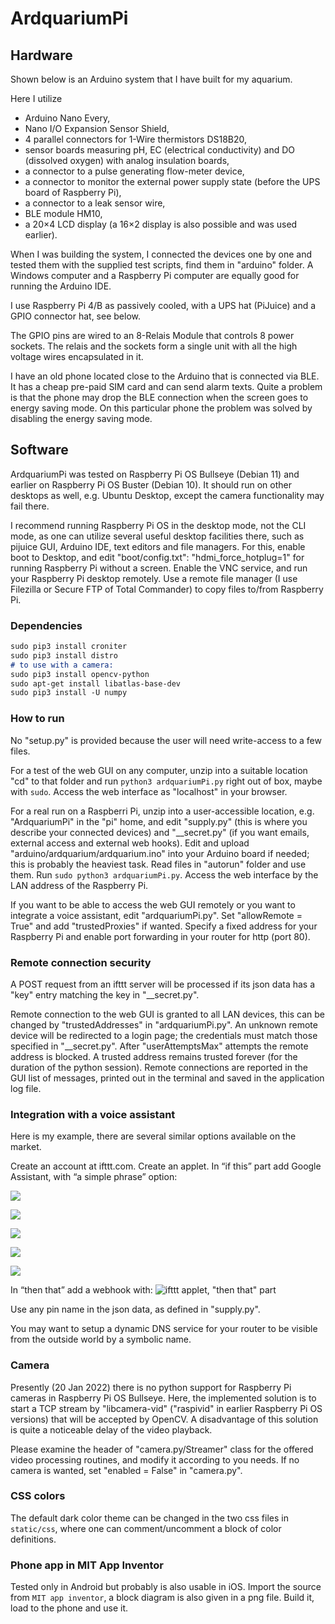 # ArdquariumPi

## Hardware

Shown below is an Arduino system that I have built for my aquarium. 

Here I utilize
- Arduino Nano Every,
- Nano I/O Expansion Sensor Shield,
- 4 parallel connectors for 1-Wire thermistors DS18B20,
- sensor boards measuring pH, EC (electrical conductivity) and DO (dissolved
  oxygen) with analog insulation boards,
- a connector to a pulse generating flow-meter device,
- a connector to monitor the external power supply state (before the UPS board
  of Raspberry Pi),
- a connector to a leak sensor wire,
- BLE module HM10,
- a 20×4 LCD display (a 16×2 display is also possible and was used earlier).

When I was building the system, I connected the devices one by one and tested
them with the supplied test scripts, find them in "arduino" folder. A Windows
computer and a Raspberry Pi computer are equally good for running the Arduino
IDE.

I use Raspberry Pi 4/B as passively cooled, with a UPS hat (PiJuice) and a GPIO
connector hat, see below.

The GPIO pins are wired to an 8-Relais Module that controls 8 power sockets.
The relais and the sockets form a single unit with all the high voltage wires
encapsulated in it.

I have an old phone located close to the Arduino that is connected via BLE. It
has a cheap pre-paid SIM card and can send alarm texts. Quite a problem is that
the phone may drop the BLE connection when the screen goes to energy saving
mode. On this particular phone the problem was solved by disabling the energy
saving mode.

## Software

ArdquariumPi was tested on Raspberry Pi OS Bullseye (Debian 11) and earlier on
Raspberry Pi OS Buster (Debian 10). It should run on other desktops as well,
e.g. Ubuntu Desktop, except the camera functionality may fail there.

I recommend running Raspberry Pi OS in the desktop mode, not the CLI mode, as
one can utilize several useful desktop facilities there, such as pijuice GUI,
Arduino IDE, text editors and file managers. For this, enable boot to Desktop,
and edit "boot/config.txt": "hdmi_force_hotplug=1" for running Raspberry Pi
without a screen. Enable the VNC service, and run your Raspberry Pi desktop
remotely. Use a remote file manager (I use Filezilla or Secure FTP of Total
Commander) to copy files to/from Raspberry Pi.

### Dependencies

```markdown
sudo pip3 install croniter
sudo pip3 install distro
# to use with a camera:
sudo pip3 install opencv-python
sudo apt-get install libatlas-base-dev
sudo pip3 install -U numpy
```

### How to run

No "setup.py" is provided because the user will need write-access to a few
files.

For a test of the web GUI on any computer, unzip into a suitable location "cd"
to that folder and run `python3 ardquariumPi.py` right out of box, maybe with
`sudo`. Access the web interface as "localhost" in your browser.

For a real run on a Raspberri Pi, unzip into a user-accessible location, e.g.
"ArdquariumPi" in the "pi" home, and edit "supply.py" (this is where you
describe your connected devices) and "__secret.py" (if you want emails,
external access and external web hooks). Edit and upload
"arduino/ardquarium/ardquarium.ino" into your Arduino board if needed; this is
probably the heaviest task. Read files in "autorun" folder and use them. Run
`sudo python3 ardquariumPi.py`. Access the web interface by the LAN address of
the Raspberry Pi.

If you want to be able to access the web GUI remotely or you want to integrate
a voice assistant, edit "ardquariumPi.py". Set "allowRemote = True" and add
"trustedProxies" if wanted. Specify a fixed address for your Raspberry Pi and
enable port forwarding in your router for http (port 80).

### Remote connection security

A POST request from an ifttt server will be processed if its json data has a
"key" entry matching the key in "__secret.py".

Remote connection to the web GUI is granted to all LAN devices, this can be
changed by "trustedAddresses" in "ardquariumPi.py". An unknown remote device
will be redirected to a login page; the credentials must match those specified
in "__secret.py". After "userAttemptsMax" attempts the remote address is
blocked. A trusted address remains trusted forever (for the duration of the
python session). Remote connections are reported in the GUI list of messages,
printed out in the terminal and saved in the application log file.

### Integration with a voice assistant

Here is my example, there are several similar options available on the market.

Create an account at ifttt.com. Create an applet. In “if this” part add Google
Assistant, with “a simple phrase” option:

![](ifttt1.png)

![](/ifttt1.png)

![](/_images/ifttt1.png)

![](_images/ifttt1.png)

![](./_images/ifttt1.png)

In “then that” add a webhook with:
![ifttt applet, "then that" part](/docs/_images/ifttt2.png)

Use any pin name in the json data, as defined in "supply.py".

You may want to setup a dynamic DNS service for your router to be visible from
the outside world by a symbolic name.

### Camera

Presently (20 Jan 2022) there is no python support for Raspberry Pi cameras in
Raspberry Pi OS Bullseye. Here, the implemented solution is to start a TCP
stream by "libcamera-vid" ("raspivid" in earlier Raspberry Pi OS versions) that
will be accepted by OpenCV. A disadvantage of this solution is quite a
noticeable delay of the video playback.

Please examine the header of "camera.py/Streamer" class for the offered video
processing routines, and modify it according to you needs. If no camera is
wanted, set "enabled = False" in "camera.py".

### CSS colors

The default dark color theme can be changed in the two css files in
`static/css`, where one can comment/uncomment a block of color definitions.

### Phone app in MIT App Inventor

Tested only in Android but probably is also usable in iOS. Import the source
from `MIT app inventor`, a block diagram is also given in a png file. Build it,
load to the phone and use it.
